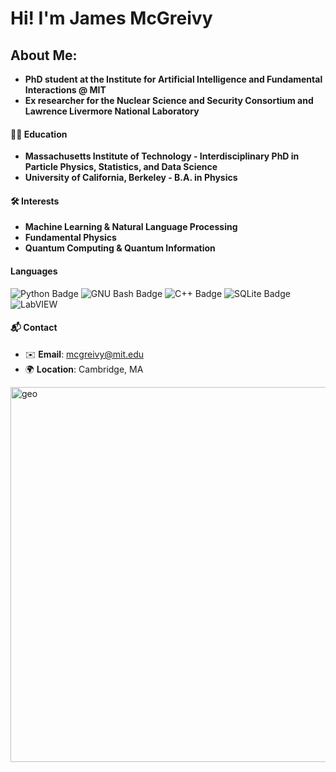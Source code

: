 # Hi! I'm James McGreivy

## About Me:
- **PhD student at the Institute for Artificial Intelligence and Fundamental Interactions @ MIT**
- **Ex researcher for the Nuclear Science and Security Consortium and Lawrence Livermore National Laboratory**

#### 🧑‍🎓 Education
- **Massachusetts Institute of Technology - Interdisciplinary PhD in Particle Physics, Statistics, and Data Science**
- **University of California, Berkeley - B.A. in Physics**

#### 🛠️ Interests
- **Machine Learning & Natural Language Processing**
- **Fundamental Physics**
- **Quantum Computing & Quantum Information**

#### Languages 

![Python Badge](https://img.shields.io/badge/Python-3776AB?logo=python&logoColor=fff&style=for-the-badge) ![GNU Bash Badge](https://img.shields.io/badge/GNU%20Bash-4EAA25?logo=gnubash&logoColor=fff&style=for-the-badge) ![C++ Badge](https://img.shields.io/badge/C%2B%2B-00599C?logo=cplusplus&logoColor=fff&style=for-the-badge) ![SQLite Badge](https://img.shields.io/badge/SQLite-003B57?logo=sqlite&logoColor=fff&style=for-the-badge) ![LabVIEW](https://img.shields.io/badge/LabVIEW-FFDB00?logo=labview&logoColor=000&style=for-the-badge)

#### 📬 Contact

- ✉️ **Email**: [mcgreivy@mit.edu](mailto:mcgreivy@mit.edu)
- 🌍 **Location**: Cambridge, MA

<img src="https://github.com/user-attachments/assets/05fbef63-7ece-4c74-8295-7fb96aa550a9" alt="geo" width="600">
